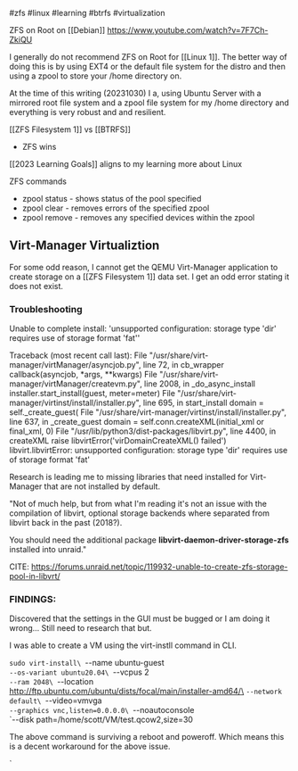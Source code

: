 #zfs #linux #learning #btrfs #virtualization

ZFS on Root on [[Debian]]
https://www.youtube.com/watch?v=7F7Ch-ZkiQU

I generally do not recommend ZFS on Root for [[Linux 1]]. The better way of doing this is by using EXT4 or the default file system for the distro and then using a zpool to store your /home directory on.

At the time of this writing (20231030) I a, using Ubuntu Server with a mirrored root file system and a zpool file system for my /home directory and everything is very robust and and resilient.

[[ZFS Filesystem 1]] vs [[BTRFS]]
- ZFS wins
 
[[2023 Learning Goals]] aligns to my learning more about Linux

ZFS commands
- zpool status - shows status of the pool specified
- zpool clear - removes errors of the specified zpool
- zpool remove - removes any specified devices within the zpool

## Virt-Manager Virtualiztion
For some odd reason, I cannot get the QEMU Virt-Manager application to create storage on a [[ZFS Filesystem 1]] data set. I get an odd error stating it does not exist.

### Troubleshooting
Unable to complete install: 'unsupported configuration: storage type 'dir' requires use of storage format 'fat''

Traceback (most recent call last):
  File "/usr/share/virt-manager/virtManager/asyncjob.py", line 72, in cb_wrapper
    callback(asyncjob, *args, **kwargs)
  File "/usr/share/virt-manager/virtManager/createvm.py", line 2008, in _do_async_install
    installer.start_install(guest, meter=meter)
  File "/usr/share/virt-manager/virtinst/install/installer.py", line 695, in start_install
    domain = self._create_guest(
  File "/usr/share/virt-manager/virtinst/install/installer.py", line 637, in _create_guest
    domain = self.conn.createXML(initial_xml or final_xml, 0)
  File "/usr/lib/python3/dist-packages/libvirt.py", line 4400, in createXML
    raise libvirtError('virDomainCreateXML() failed')
libvirt.libvirtError: unsupported configuration: storage type 'dir' requires use of storage format 'fat'

Research is leading me to missing libraries that need installed for Virt-Manager that are not installed by default.

"Not of much help, but from what I'm reading it's not an issue with the compilation of libvirt, optional storage backends where separated from libvirt back in the past (2018?).

You should need the additional package **libvirt-daemon-driver-storage-zfs** installed into unraid."

CITE: https://forums.unraid.net/topic/119932-unable-to-create-zfs-storage-pool-in-libvrt/

### FINDINGS:
Discovered that the settings in the GUI must be bugged or I am doing it wrong... Still need to research that but.

I was able to create a VM using the virt-instll command in CLI.

`sudo virt-install\
`--name ubuntu-guest\
`--os-variant ubuntu20.04\
`--vcpus 2\
`--ram 2048\
`--location http://ftp.ubuntu.com/ubuntu/dists/focal/main/installer-amd64/\
`--network default\
`--video=vmvga\
`--graphics vnc,listen=0.0.0.0\
`--noautoconsole\
`--disk path=/home/scott/VM/test.qcow2,size=30

The above command is surviving a reboot and poweroff. Which means this is a decent workaround for the above issue.


`
